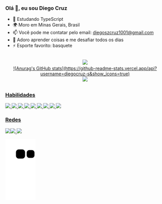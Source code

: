 ### Olá 👋, eu sou Diego Cruz

- 🌱 Estudando TypeScript
- 🌍 Moro em Minas Gerais, Brasil
- 📫 Você pode me contatar pelo email: diegoszcruz1001@gmail.com
- 🧠 Adoro aprender coisas e me desafiar todos os dias
- ⚡ Esporte favorito: basquete 
##

<div align="center">
  <a href="https://github/diegocruz-s" />
  <img height="180em" src="https://github-readme-stats.vercel.app/api?username=diegocruz-s&show_icons=true&theme=cobalt&include_all_commits=true&count_private=true" /><br />
  ![Anurag's GitHub stats](https://github-readme-stats.vercel.app/api?username=diegocruz-s&show_icons=true)
</div>

<div align="center">
  <img height="180em" src="https://github-readme-stats.vercel.app/api/top-langs/?username=diegocruz-s&layout=compact&langs_count=16&theme=nightowl" />
</div>

##

<div>
 
  <h3>Habilidades</h3>
  <img height="70em" src="https://cdn.jsdelivr.net/gh/devicons/devicon/icons/html5/html5-plain.svg" />  
  <img height="70em" src="https://cdn.jsdelivr.net/gh/devicons/devicon/icons/css3/css3-plain.svg" />
  <img height="70em" src="https://cdn.jsdelivr.net/gh/devicons/devicon/icons/javascript/javascript-original.svg" />
  <img height="70em" src="https://cdn.jsdelivr.net/gh/devicons/devicon/icons/nodejs/nodejs-original.svg" />
  <img height="70em" src="https://icongr.am/devicon/express-original.svg?size=128&color=878787" />      
  <img height="70em" src="https://cdn.jsdelivr.net/gh/devicons/devicon/icons/mongodb/mongodb-original.svg" />
  <img height="70em" src="https://cdn.jsdelivr.net/gh/devicons/devicon/icons/mysql/mysql-original-wordmark.svg" />     
  <img height="70em" src="https://cdn.jsdelivr.net/gh/devicons/devicon/icons/react/react-original.svg" />
  <img height="70em" src="https://cdn.jsdelivr.net/gh/devicons/devicon/icons/git/git-plain.svg" />            
          
</div>

<div>
  <h3>Redes</h3>
  <a href="https://github.com/diegocruz-s"><img src="https://img.shields.io/badge/GitHub-100000?style=for-the-badge&logo=github&logoColor=white" target="_blank />
  <a href="mailto:diegoszcruz1001@gmail.com"><img src="https://img.shields.io/badge/Gmail-D14836?style=for-the-badge&logo=gmail&logoColor=white" />
  <a href="https://www.linkedin.com/in/diegoscruz/"><img src="https://img.shields.io/badge/LinkedIn-0077B5?style=for-the-badge&logo=linkedin&logoColor=white" />
 
</div>

![Snake animation](https://github.com/diegocruz-s/diegocruz-s/blob/output/github-contribution-grid-snake.svg)

